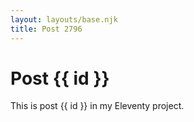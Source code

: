 ```yaml
---
layout: layouts/base.njk
title: Post 2796
---
```


# Post {{ id }}

This is post {{ id }} in my Eleventy project.
